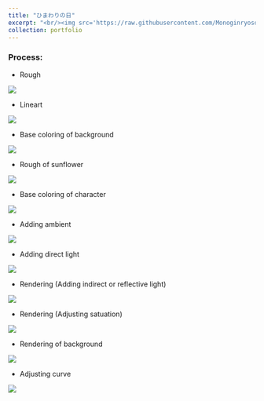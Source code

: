 ```yaml
---
title: "ひまわりの日"
excerpt: "<br/><img src='https://raw.githubusercontent.com/Monoginryoso/Monoginryoso.github.io/master/images/himawari_no_hi.jpg'>"
collection: portfolio
---
```


### Process: 

* Rough
<img src='https://raw.githubusercontent.com/Monoginryoso/Monoginryoso.github.io/master/images/himawari_no_hi_rough.jpg'>

* Lineart
<img src='https://raw.githubusercontent.com/Monoginryoso/Monoginryoso.github.io/master/images/himawari_no_hi_lineart.jpg'>

* Base coloring of background
<img src='https://raw.githubusercontent.com/Monoginryoso/Monoginryoso.github.io/master/images/himawari_no_hi_basecolor_bg.jpg'>

* Rough of sunflower
<img src='https://raw.githubusercontent.com/Monoginryoso/Monoginryoso.github.io/master/images/himawari_no_hi_bg_rough.jpg'>

* Base coloring of character
<img src='https://raw.githubusercontent.com/Monoginryoso/Monoginryoso.github.io/master/images/himawari_no_hi_basecolor_character.jpg'>

* Adding ambient
<img src='https://raw.githubusercontent.com/Monoginryoso/Monoginryoso.github.io/master/images/himawari_no_hi_ambient.jpg'>

* Adding direct light
<img src='https://raw.githubusercontent.com/Monoginryoso/Monoginryoso.github.io/master/images/himawari_no_hi_direct_light.jpg'>

* Rendering (Adding indirect or reflective light)
<img src='https://raw.githubusercontent.com/Monoginryoso/Monoginryoso.github.io/master/images/himawari_no_hi_indirect_or_reflective_light.jpg'>

* Rendering (Adjusting satuation)
<img src='https://raw.githubusercontent.com/Monoginryoso/Monoginryoso.github.io/master/images/himawari_no_hi_satuation.jpg'>

* Rendering of background
<img src='https://raw.githubusercontent.com/Monoginryoso/Monoginryoso.github.io/master/images/himawari_no_hi_bg_rendering.jpg'>

* Adjusting curve
<img src='https://raw.githubusercontent.com/Monoginryoso/Monoginryoso.github.io/master/images/himawari_no_hi.jpg'>